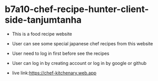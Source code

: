 # b7a10-chef-recipe-hunter-client-side-tanjumtanha

* This is a food recipe website
* User can see some special japanese chef recipes from this website
* User need to log in first before see the recipes
* User can log in by creating account or log in by google or github

* live link:https://chef-kitchenary.web.app
